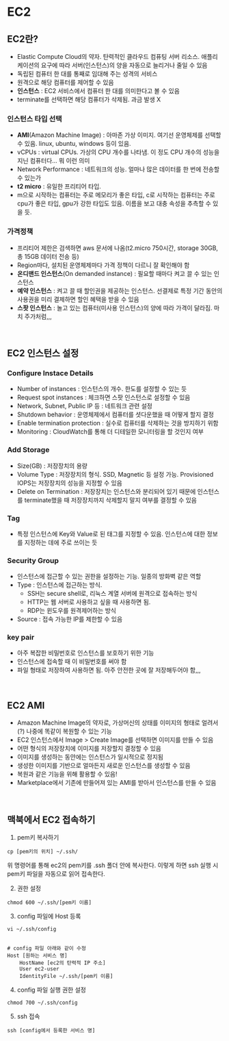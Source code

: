 # EC2

## EC2란?
* Elastic Compute Cloud의 약자. 탄력적인 클라우드 컴퓨팅 서버 리소스. 애플리케이션의 요구에 따라 서버(인스턴스)의 양을 자동으로 늘리거나 줄일 수 있음
* 독립된 컴퓨터 한 대를 통째로 임대해 주는 성격의 서비스
* 원격으로 해당 컴퓨터를 제어할 수 있음
* **인스턴스** : EC2 서비스에서 컴퓨터 한 대를 의미한다고 볼 수 있음
* terminate를 선택하면 해당 컴퓨터가 삭제됨. 과금 발생 X
### 인스턴스 타입 선택
* **AMI**(Amazon Machine Image) : 아마존 가상 이미지. 여기선 운영체제를 선택할 수 있음. linux, ubuntu, windows 등이 있음. 
* vCPUs : virtual CPUs. 가상의 CPU 개수를 나타냄. 이 정도 CPU 개수의 성능을 지닌 컴퓨터다... 뭐 이런 의미
* Network Performance : 네트워크의 성능. 얼마나 많은 데이터를 한 번에 전송할 수 있는가
* **t2 micro** : 유일한 프리티어 타입.
* m으로 시작하는 컴퓨터는 주로 메모리가 좋은 타입, c로 시작하는 컴퓨터는 주로 cpu가 좋은 타입, gpu가 강한 타입도 있음. 이름을 보고 대충 속성을 추측할 수 있을 듯.
### 가격정책
* 프리티어 제한은 검색하면 aws 문서에 나옴(t2.micro 750시간, storage 30GB, 총 15GB 데이터 전송 등)
* Region마다, 설치된 운영체제마다 가격 정책이 다르니 잘 확인해야 함
* **온디맨드 인스턴스**(On demanded instance) : 필요할 때마다 켜고 끌 수 있는 인스턴스
* **예약 인스턴스** : 켜고 끌 때 할인권을 제공하는 인스턴스. 선결제로 특정 기간 동안의 사용권을 미리 결제하면 할인 혜택을 받을 수 있음
* **스팟 인스턴스** : 놀고 있는 컴퓨터(미사용 인스턴스)의 양에 따라 가격이 달라짐. 마치 주가처럼,,,

<br>

## EC2 인스턴스 설정
### Configure Instace Details
* Number of instances : 인스턴스의 개수. 한도를 설정할 수 있는 듯
* Request spot instances : 체크하면 스팟 인스턴스로 설정할 수 있음
* Network, Subnet, Public IP 등 : 네트워크 관련 설정
* Shutdown behavior : 운영체제에서 컴퓨터를 셧다운했을 때 어떻게 할지 결정
* Enable termination protection : 실수로 컴퓨터를 삭제하는 것을 방지하기 위함
* Monitoring : CloudWatch를 통해 더 디테일한 모니터링을 할 것인지 여부
### Add Storage
* Size(GB) : 저장장치의 용량
* Volume Type : 저장장치의 형식. SSD, Magnetic 등 설정 가능. Provisioned IOPS는 저장장치의 성능을 지정할 수 있음
* Delete on Termination : 저장장치는 인스턴스와 분리되어 있기 때문에 인스턴스를 terminate했을 때 저장장치까지 삭제할지 말지 여부를 결정할 수 있음
### Tag
* 특정 인스턴스에 Key와 Value로 된 태그를 지정할 수 있음. 인스턴스에 대한 정보를 지정하는 데에 주로 쓰이는 듯
### Security Group
* 인스턴스에 접근할 수 있는 권한을 설정하는 기능. 일종의 방화벽 같은 역할
* Type : 인스턴스에 접근하는 방식. 
    * SSH는 secure shell로, 리눅스 계열 서버에 원격으로 접속하는 방식
    * HTTP는 웹 서버로 사용하고 싶을 때 사용하면 됨.
    * RDP는 윈도우를 원격제어하는 방식
* Source : 접속 가능한 IP를 제한할 수 있음
### key pair
* 아주 복잡한 비밀번호로 인스턴스를 보호하기 위한 기능
* 인스턴스에 접속할 때 이 비밀번호를 써야 함
* 파일 형태로 저장하여 사용하면 됨. 아주 안전한 곳에 잘 저장해두어야 함,,,

<br>

## EC2 AMI
* Amazon Machine Image의 약자로, 가상머신의 상태를 이미지의 형태로 얼려서(?) 나중에 똑같이 복원할 수 있는 기능
* EC2 인스턴스에서 Image > Create Image를 선택하면 이미지를 만들 수 있음
* 어떤 형식의 저장장치에 이미지를 저장할지 결정할 수 있음
* 이미지를 생성하는 동안에는 인스턴스가 일시적으로 정지됨
* 생성한 이미지를 기반으로 얼마든지 새로운 인스턴스를 생성할 수 있음
* 복원과 같은 기능을 위해 활용할 수 있음!
* Marketplace에서 기존에 만들어져 있는 AMI를 받아서 인스턴스를 만들 수 있음

<br>

## 맥북에서 EC2 접속하기

1. pem키 복사하기
```
cp [pem키의 위치] ~/.ssh/
```
위 명령어를 통해 ec2의 pem키를 .ssh 폴더 안에 복사한다. 이렇게 하면 ssh 실행 시 pem키 파일을 자동으로 읽어 접속한다.

2. 권한 설정
```
chmod 600 ~/.ssh/[pem키 이름]
```

3. config 파일에 Host 등록
```
vi ~/.ssh/config


# config 파일 아래와 같이 수정
Host [원하는 서비스 명]
    HostName [ec2의 탄력적 IP 주소]
    User ec2-user
    IdentityFile ~/.ssh/[pem키 이름]
```

4. config 파일 실행 권한 설정
```
chmod 700 ~/.ssh/config
```

5. ssh 접속
```
ssh [config에서 등록한 서비스 명]
```
